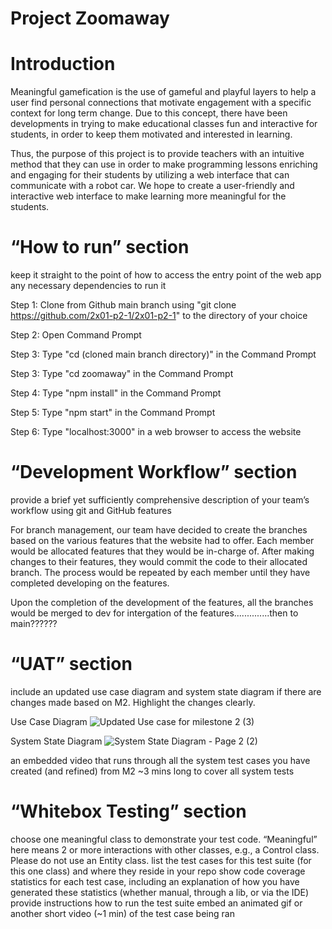 # Project Zoomaway
# Introduction
Meaningful gamefication is the use of gameful and playful layers to help a user find personal connections that motivate engagement with a specific context for long term change. Due to this concept, there have been developments in trying to make educational classes fun and interactive for students, in order to keep them motivated and interested in learning. 

Thus, the purpose of this project is to provide teachers with an intuitive method that they can use in order to make programming lessons enriching and engaging for their students by utilizing a web interface that can communicate with a robot car. We hope to create a user-friendly and interactive web interface to make learning more meaningful for the students.

# “How to run” section
keep it straight to the point of how to access the entry point of the web app
any necessary dependencies to run it

Step 1: Clone from Github main branch using "git clone https://github.com/2x01-p2-1/2x01-p2-1" to the directory of your choice

Step 2: Open Command Prompt

Step 3: Type "cd (cloned main branch directory)" in the Command Prompt

Step 3: Type "cd zoomaway" in the Command Prompt

Step 4: Type "npm install" in the Command Prompt

Step 5: Type "npm start" in the Command Prompt

Step 6: Type "localhost:3000" in a web browser to access the website

# “Development Workflow” section
provide a brief yet sufficiently comprehensive description of your team’s workflow using git and GitHub features

For branch management, our team have decided to create the branches based on the various features that the website had to offer. Each member would be allocated features that they would be in-charge of. After making changes to their features, they would commit the code to their allocated branch. The process would be repeated by each member until they have completed developing on the features. 

Upon the completion of the development of the features, all the branches would be merged to dev for intergation of the features..............then to main??????

# “UAT” section
include an updated use case diagram and system state diagram if there are changes made based on M2. Highlight the changes clearly.

Use Case Diagram
![Updated Use case for milestone 2 (3)](https://user-images.githubusercontent.com/71886838/144853161-c111824c-ab16-49cc-bfee-9fab6967b9bf.png)

System State Diagram
![System State Diagram - Page 2 (2)](https://user-images.githubusercontent.com/71886838/144855502-ea148786-149b-4aea-b0a8-a6442fcdf68a.png)

an embedded video that runs through all the system test cases you have created (and refined) from M2
~3 mins long to cover all system tests

# “Whitebox Testing” section
choose one meaningful class to demonstrate your test code. “Meaningful” here means 2 or more interactions with other classes, e.g., a Control class. Please do not use an Entity class.
list the test cases for this test suite (for this one class) and where they reside in your repo
show code coverage statistics for each test case, including an explanation of how you have generated these statistics (whether manual, through a lib, or via the IDE)
provide instructions how to run the test suite
embed an animated gif or another short video (~1 min) of the test case being ran



